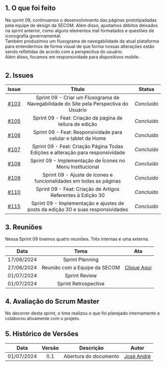 ## 1. O que foi feito

Na sprint 09, continuamos o desenvolvimento das páginas prototipadadas pela equipe de design da SECOM. Além disso, ajustamos débitos deixados na sprint anterior, como alguns elementos mal formatados e questões de iconografia governamental. <br>
Também produzimos um fluxograma de navegabilidade da atual plataforma para entendermos de forma visual de que forma nossas alterações estão sendo refletidas de acordo com a perspectiva do usuário.<br>
Além disso, focamos em responsividade para dispositivos mobile. <br>
#

## 2. Issues 

|                            Issue                             |              Título               |                    Status                     |
| :----------------------------------------------------------: | :-------------------------------: | :-------------------------------------------------: |
| [#103](https://github.com/ResidenciaTICBrisa/T2G7-Revista-Darcy/issues/103) | Sprint 09 - Criar um Fluxograma de Navegabilidade do Site pela Perspectiva do Usuário | _Concluído_ |
| [#105](https://github.com/ResidenciaTICBrisa/T2G7-Revista-Darcy/issues/105) | Sprint 09 - Feat: Criação da página de leitura de edição| _Concluído_ |
| [#106](https://github.com/ResidenciaTICBrisa/T2G7-Revista-Darcy/issues/106) | Sprint 09 - Feat: Responsividade para celular e tablet da Home |_Concluído_ |
| [#107](https://github.com/ResidenciaTICBrisa/T2G7-Revista-Darcy/issues/107) | Sprint 09 - Feat: Criação Página Todas Edições e alteração para responsividade | _Concluído_ |
| [#108](https://github.com/ResidenciaTICBrisa/T2G7-Revista-Darcy/issues/108) | Sprint 09 - Implementação de Ícones no Menu Institucional | _Concluído_ |
| [#109](https://github.com/ResidenciaTICBrisa/T2G7-Revista-Darcy/issues/109) | Sprint 09 - Ajuste de ícones e funcionalidades em todas as páginas | _Concluído_ |
| [#110](https://github.com/ResidenciaTICBrisa/T2G7-Revista-Darcy/issues/110) | Sprint 09 - Feat: Criação de Artigos Referentes à Edição 30 | _Concluído_ |
| [#115](https://github.com/ResidenciaTICBrisa/T2G7-Revista-Darcy/issues/115) | Sprint 09 - Implementação e ajustes de posts da edição 30 e suas responsividades | _Concluído_ |

## 3. Reuniões

Nessa Sprint 09 tivemos quatro reuniões. Três internas e uma externa. 

| Data       | Tema | Ata                                
| :--------: | :----: | :--------------------:                   
| 17/06/2024 |  Sprint Planning   | 
| 27/06/2024 | Reunião com a Equipe da SECOM  | [Clique Aqui](https://residenciaticbrisa.github.io/T2G7-Revista-Darcy/atas/equipe_cliente/ata12)    
| 01/07/2024 | Sprint Review  | 
| 01/07/2024 | Sprint Retrospective  |     

## 4. Avaliação do Scrum Master

No decorrer desta sprint, o time realizou o que foi planejado internamente e colaborou ativamente com o projeto.

## 5. Histórico de Versões

| Data       | Versão | Descrição                                 | Autor             |
| :--------: | :----: | :--------------------:                    | :---------------: |
| 01/07/2024 |  0.1   | Abertura do documento                     | [José André](https://github.com/joseandre25) |